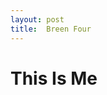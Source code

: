 ```yaml
---
layout: post
title:  Breen Four
---
```

<html>
<head>
<h1>This Is Me</h1>
<title>
This Is A Title
</title>
</head>
<body>
</body>
</html>
